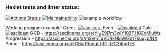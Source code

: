 ### Hexlet tests and linter status:
[![Actions Status](https://github.com/MoloKate/java-project-lvl1/workflows/hexlet-check/badge.svg)](https://github.com/MoloKate/java-project-lvl1/actions)
[![Maintainability](https://api.codeclimate.com/v1/badges/a99a88d28ad37a79dbf6/maintainability)](https://codeclimate.com/github/codeclimate/codeclimate/maintainability)
![example workflow](https://github.com/MoloKate/java-project-lvl1/actions/workflows/main.yml/badge.svg)

Working program example:
Greet -[![asciicast](https://asciinema.org/a/i6zDVElmnQUubysdOeQuhJkRr.svg)](https://asciinema.org/a/i6zDVElmnQUubysdOeQuhJkRr)
Even - [![asciicast](https://asciinema.org/a/LSZKziflpjbYWt84ESMo2F1Po.svg)](https://asciinema.org/a/LSZKziflpjbYWt84ESMo2F1Po)
Calc - [![asciicast](https://asciinema.org/a/AzpUzPzvLjtcFf42LoXAU7MHl.svg)](https://asciinema.org/a/AzpUzPzvLjtcFf42LoXAU7MHl)
GCD - https://asciinema.org/a/YIyE9l7m3wlY10ZFHGEcMiuWz
Progression - https://asciinema.org/a/mSvmTuVDRkNkbWZm7kuuypfNX
Prime - https://asciinema.org/a/FG6arPtonqLh1CjJZC24hvTrS
